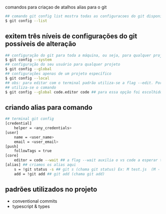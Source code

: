 comandos para criaçao de atalhos alias para o git

```bash
## comando git config list mostra todas as configuracoes do git disponíveis na máquina
$ git config --list
```

## exitem três níveis de configurações do git possíveis de alteração

```bash
## configuração do git para toda a máquina, ou seja, para qualquer projeto e qualquer usuário naquele sistema
$ git config --system
## configuração do seu usuário para qualquer projeto
$ git config --global
## configurações apenas de um projeto específico
$ git config --local
## obs: para editar com o terminal padrão utiliza-se a flag --edit. Porém para escolher um terminal ou editor de sua preferência
## utiliza-se o comando
$ git config --global code.editor code ## para essa opção foi escolhido o VS Code como editor
```

## criando alias para comando

```bash
## terminal git config
[credential]
    helper = <any_credentials>
[user]
    name = <user_name>
    email = <user_email>
[push]
    followTags = true
[core]
    editor = code --wait ## a flag --wait auxilia o vs code a esperar todos os comandos do git carregarem
[alias] ## criamos os alias aqui
    s = !git status -s ## git s (chama git status) Ex: M test.js  (M - Modified)
    add = !git add ## git add (chama git add)
```
## padrões utilizados no projeto
- conventional commits
- typescript & types
